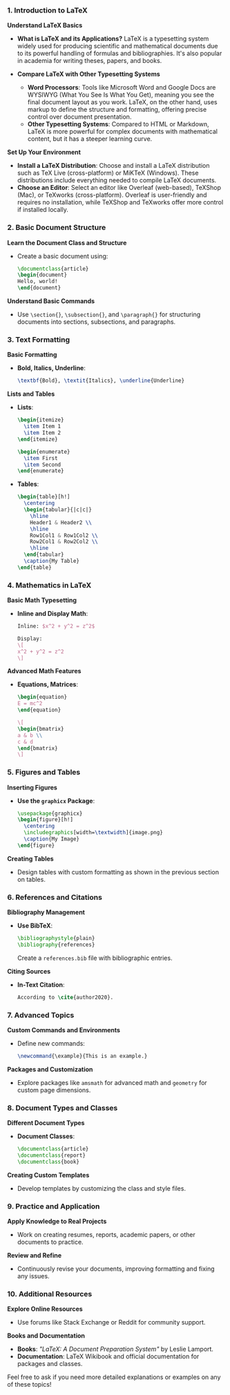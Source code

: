 ### 1. Introduction to LaTeX
**Understand LaTeX Basics**
- **What is LaTeX and its Applications?**
  LaTeX is a typesetting system widely used for producing scientific and mathematical documents due to its powerful handling of formulas and bibliographies. It's also popular in academia for writing theses, papers, and books.

- **Compare LaTeX with Other Typesetting Systems**
  - **Word Processors**: Tools like Microsoft Word and Google Docs are WYSIWYG (What You See Is What You Get), meaning you see the final document layout as you work. LaTeX, on the other hand, uses markup to define the structure and formatting, offering precise control over document presentation.
  - **Other Typesetting Systems**: Compared to HTML or Markdown, LaTeX is more powerful for complex documents with mathematical content, but it has a steeper learning curve.

**Set Up Your Environment**
- **Install a LaTeX Distribution**: Choose and install a LaTeX distribution such as TeX Live (cross-platform) or MiKTeX (Windows). These distributions include everything needed to compile LaTeX documents.
- **Choose an Editor**: Select an editor like Overleaf (web-based), TeXShop (Mac), or TeXworks (cross-platform). Overleaf is user-friendly and requires no installation, while TeXShop and TeXworks offer more control if installed locally.

### 2. Basic Document Structure
**Learn the Document Class and Structure**
- Create a basic document using:
  ```latex
  \documentclass{article}
  \begin{document}
  Hello, world!
  \end{document}
  ```

**Understand Basic Commands**
- Use `\section{}`, `\subsection{}`, and `\paragraph{}` for structuring documents into sections, subsections, and paragraphs.

### 3. Text Formatting
**Basic Formatting**
- **Bold, Italics, Underline**: 
  ```latex
  \textbf{Bold}, \textit{Italics}, \underline{Underline}
  ```

**Lists and Tables**
- **Lists**:
  ```latex
  \begin{itemize}
    \item Item 1
    \item Item 2
  \end{itemize}
  
  \begin{enumerate}
    \item First
    \item Second
  \end{enumerate}
  ```
- **Tables**:
  ```latex
  \begin{table}[h!]
    \centering
    \begin{tabular}{|c|c|}
      \hline
      Header1 & Header2 \\
      \hline
      Row1Col1 & Row1Col2 \\
      Row2Col1 & Row2Col2 \\
      \hline
    \end{tabular}
    \caption{My Table}
  \end{table}
  ```

### 4. Mathematics in LaTeX
**Basic Math Typesetting**
- **Inline and Display Math**:
  ```latex
  Inline: $x^2 + y^2 = z^2$
  
  Display: 
  \[
  x^2 + y^2 = z^2
  \]
  ```

**Advanced Math Features**
- **Equations, Matrices**:
  ```latex
  \begin{equation}
  E = mc^2
  \end{equation}
  
  \[
  \begin{bmatrix}
  a & b \\
  c & d
  \end{bmatrix}
  \]
  ```

### 5. Figures and Tables
**Inserting Figures**
- **Use the `graphicx` Package**:
  ```latex
  \usepackage{graphicx}
  \begin{figure}[h!]
    \centering
    \includegraphics[width=\textwidth]{image.png}
    \caption{My Image}
  \end{figure}
  ```

**Creating Tables**
- Design tables with custom formatting as shown in the previous section on tables.

### 6. References and Citations
**Bibliography Management**
- **Use BibTeX**:
  ```latex
  \bibliographystyle{plain}
  \bibliography{references}
  ```
  Create a `references.bib` file with bibliographic entries.

**Citing Sources**
- **In-Text Citation**:
  ```latex
  According to \cite{author2020}.
  ```

### 7. Advanced Topics
**Custom Commands and Environments**
- Define new commands:
  ```latex
  \newcommand{\example}{This is an example.}
  ```

**Packages and Customization**
- Explore packages like `amsmath` for advanced math and `geometry` for custom page dimensions.

### 8. Document Types and Classes
**Different Document Types**
- **Document Classes**:
  ```latex
  \documentclass{article}
  \documentclass{report}
  \documentclass{book}
  ```

**Creating Custom Templates**
- Develop templates by customizing the class and style files.

### 9. Practice and Application
**Apply Knowledge to Real Projects**
- Work on creating resumes, reports, academic papers, or other documents to practice.

**Review and Refine**
- Continuously revise your documents, improving formatting and fixing any issues.

### 10. Additional Resources
**Explore Online Resources**
- Use forums like Stack Exchange or Reddit for community support.

**Books and Documentation**
- **Books**: *"LaTeX: A Document Preparation System"* by Leslie Lamport.
- **Documentation**: LaTeX Wikibook and official documentation for packages and classes.

Feel free to ask if you need more detailed explanations or examples on any of these topics!

